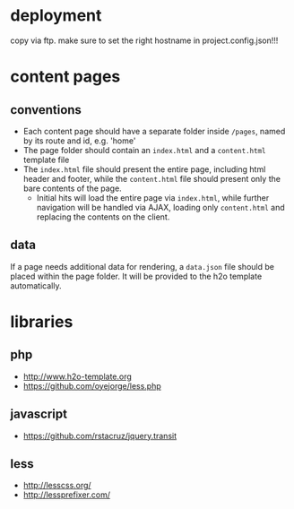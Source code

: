 # deployment

copy via ftp.
make sure to set the right hostname in project.config.json!!!



# content pages

## conventions

- Each content page should have a separate folder inside `/pages`, named by its route and id, e.g. 'home'
- The page folder should contain an `index.html` and a `content.html` template file
- The `index.html` file should present the entire page, including html header and footer, while the `content.html` file should present only the bare contents of the page.
	- Initial hits will load the entire page via `index.html`, while further navigation will be handled via AJAX, loading only `content.html` and replacing the contents on the client.

## data

If a page needs additional data for rendering, a `data.json` file should be placed within the page folder. It will be provided to the h2o template automatically.

# libraries

## php

- http://www.h2o-template.org
- https://github.com/oyejorge/less.php

## javascript

- https://github.com/rstacruz/jquery.transit

## less

- http://lesscss.org/
- http://lessprefixer.com/